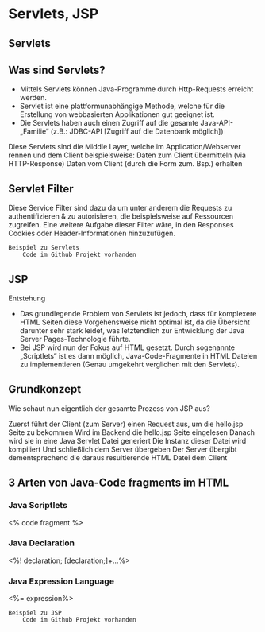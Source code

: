 # Servlets, JSP

## Servlets
## Was sind Servlets?
- Mittels Servlets können Java-Programme durch Http-Requests erreicht werden. 
- Servlet ist eine plattformunabhängige Methode, welche für die Erstellung von webbasierten Applikationen gut geeignet ist.
- Die Servlets haben auch einen Zugriff auf die gesamte Java-API-„Familie“ 
(z.B.: JDBC-API [Zugriff auf die Datenbank möglich])
	
Diese Servlets sind die Middle Layer, welche im Application/Webserver rennen und dem 	Client beispielsweise: 
Daten zum Client übermitteln (via HTTP-Response)
Daten vom Client (durch die Form zum. Bsp.) erhalten

## Servlet Filter

Diese Service Filter sind dazu da um unter anderem die Requests zu authentifizieren & zu autorisieren, die beispielsweise auf Ressourcen zugreifen. Eine weitere Aufgabe dieser Filter wäre, in den Responses Cookies oder Header-Informationen hinzuzufügen.


	Beispiel zu Servlets
		Code im Github Projekt vorhanden



## JSP
Entstehung
- Das grundlegende Problem von Servlets ist jedoch, dass für komplexere HTML Seiten diese Vorgehensweise nicht optimal ist, da die Übersicht darunter sehr stark leidet, was letztendlich zur Entwicklung der Java Server Pages-Technologie führte.
- Bei JSP wird nun der Fokus auf HTML gesetzt. Durch sogenannte „Scriptlets“ ist es dann möglich, Java-Code-Fragmente in HTML Dateien zu implementieren (Genau umgekehrt verglichen mit den Servlets). 



## Grundkonzept

Wie schaut nun eigentlich der gesamte Prozess von JSP aus?

Zuerst führt der Client (zum Server) einen Request aus, um die hello.jsp Seite zu bekommen
Wird im Backend die hello.jsp Seite eingelesen
Danach wird sie in eine Java Servlet Datei generiert
Die Instanz dieser Datei wird kompiliert
Und schließlich dem Server übergeben
Der Server übergibt dementsprechend die daraus resultierende HTML Datei dem Client
	
## 3 Arten von Java-Code fragments im HTML
### Java Scriptlets
<% code fragment %>

### Java Declaration
<%! declaration; [declaration;]+…%>

### Java Expression Language 
<%= expression%>

	Beispiel zu JSP
		Code im Github Projekt vorhanden


